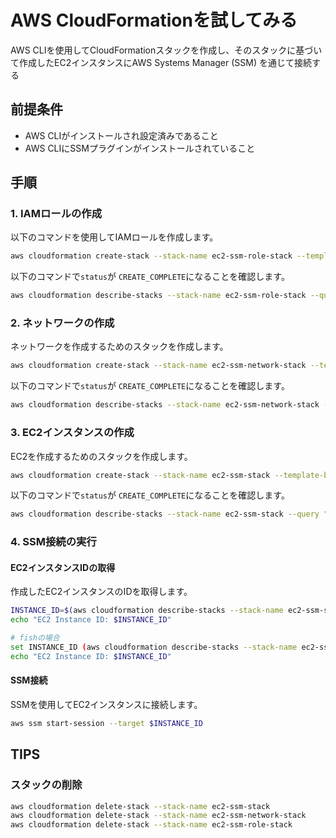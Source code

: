 # AWS CloudFormationを試してみる

AWS CLIを使用してCloudFormationスタックを作成し、そのスタックに基づいて作成したEC2インスタンスにAWS Systems Manager (SSM) を通じて接続する

## 前提条件

- AWS CLIがインストールされ設定済みであること
- AWS CLIにSSMプラグインがインストールされていること

## 手順

### 1. IAMロールの作成

以下のコマンドを使用してIAMロールを作成します。

```bash
aws cloudformation create-stack --stack-name ec2-ssm-role-stack --template-body file://role/ec2-ssm-role.yml --capabilities CAPABILITY_IAM CAPABILITY_NAMED_IAM
```

以下のコマンドで`status`が `CREATE_COMPLETE`になることを確認します。

```bash
aws cloudformation describe-stacks --stack-name ec2-ssm-role-stack --query "Stacks[0].StackStatus" --output text
```

### 2. ネットワークの作成

ネットワークを作成するためのスタックを作成します。

```bash
aws cloudformation create-stack --stack-name ec2-ssm-network-stack --template-body file://network/ec2-network.yml --capabilities CAPABILITY_IAM CAPABILITY_NAMED_IAM
```

以下のコマンドで`status`が `CREATE_COMPLETE`になることを確認します。

```bash
aws cloudformation describe-stacks --stack-name ec2-ssm-network-stack --query "Stacks[0].StackStatus" --output text
```

### 3. EC2インスタンスの作成

EC2を作成するためのスタックを作成します。

```bash
aws cloudformation create-stack --stack-name ec2-ssm-stack --template-body file://ec2-ssm-stack.yml --capabilities CAPABILITY_IAM CAPABILITY_NAMED_IAM
```

以下のコマンドで`status`が `CREATE_COMPLETE`になることを確認します。

```bash
aws cloudformation describe-stacks --stack-name ec2-ssm-stack --query "Stacks[0].StackStatus" --output text
```

### 4. SSM接続の実行

#### EC2インスタンスIDの取得

作成したEC2インスタンスのIDを取得します。

```bash
INSTANCE_ID=$(aws cloudformation describe-stacks --stack-name ec2-ssm-stack --query "Stacks[0].Outputs[?OutputKey=='InstanceId'].OutputValue" --output text)
echo "EC2 Instance ID: $INSTANCE_ID"
```

```bash
# fishの場合
set INSTANCE_ID (aws cloudformation describe-stacks --stack-name ec2-ssm-stack --query "Stacks[0].Outputs[?OutputKey=='InstanceId'].OutputValue" --output text)
echo "EC2 Instance ID: $INSTANCE_ID"
```

#### SSM接続

SSMを使用してEC2インスタンスに接続します。

```bash
aws ssm start-session --target $INSTANCE_ID
```

## TIPS

### スタックの削除

```bash
aws cloudformation delete-stack --stack-name ec2-ssm-stack
aws cloudformation delete-stack --stack-name ec2-ssm-network-stack
aws cloudformation delete-stack --stack-name ec2-ssm-role-stack
```
